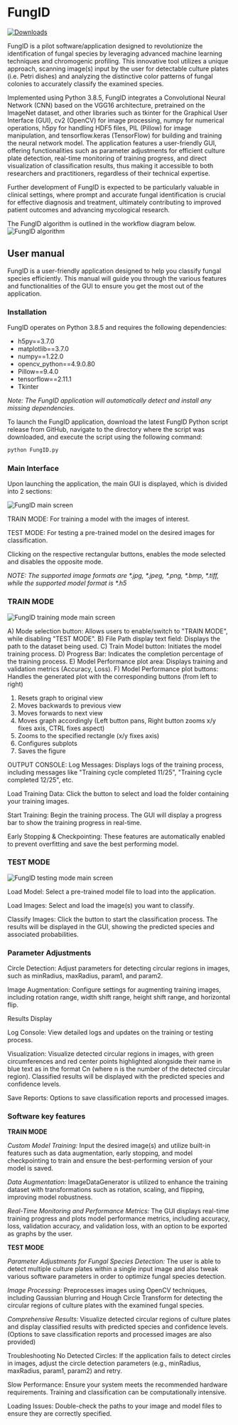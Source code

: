 # FungID

[![Downloads](https://img.shields.io/github/downloads/konskons11/FungID/total?style=flat-square)](https://github.com/konskons11/FungID/releases/)

FungID is a pilot software/application designed to revolutionize the identification of fungal species by leveraging advanced machine learning techniques and chromogenic profiling. This innovative tool utilizes a unique approach, scanning image(s) input by the user for detectable culture plates (i.e. Petri dishes) and analyzing the distinctive color patterns of fungal colonies to accurately classify the examined species. 

Implemented using Python 3.8.5, FungID integrates a Convolutional Neural Network (CNN) based on the VGG16 architecture, pretrained on the ImageNet dataset, and other libraries such as tkinter for the Graphical User Interface (GUI), cv2 (OpenCV) for image processing, numpy for numerical operations, h5py for handling HDF5 files, PIL (Pillow) for image manipulation, and tensorflow.keras (TensorFlow) for building and training the neural network model. The application features a user-friendly GUI, offering functionalities such as parameter adjustments for efficient culture plate detection, real-time monitoring of training progress, and direct visualization of classification results, thus making it accessible to both researchers and practitioners, regardless of their technical expertise. 

Further development of FungID is expected to be particularly valuable in clinical settings, where prompt and accurate fungal identification is crucial for effective diagnosis and treatment, ultimately contributing to improved patient outcomes and advancing mycological research. 

The FungID algorithm is outlined in the workflow diagram below.
![FungID algorithm](https://i.imgur.com/FqurEAQ.png "FungID algorithm")

## User manual

FungID is a user-friendly application designed to help you classify fungal species efficiently. This manual will guide you through the various features and functionalities of the GUI to ensure you get the most out of the application.

### Installation

FungID operates on Python 3.8.5 and requires the following dependencies:
* h5py==3.7.0
* matplotlib==3.7.0
* numpy==1.22.0
* opencv_python==4.9.0.80
* Pillow==9.4.0
* tensorflow==2.11.1
* Tkinter

_Note: The FungID application will automatically detect and install any missing dependencies._

To launch the FungID application, download the latest FungID Python script release from GitHub, navigate to the directory where the script was downloaded, and execute the script using the following command:

```sh
python FungID.py
```

### Main Interface
Upon launching the application, the main GUI is displayed, which is divided into 2 sections:

![FungID main screen](https://i.imgur.com/DYFzYqH.png "FungID main screen")

TRAIN MODE: For training a model with the images of interest.

TEST MODE: For testing a pre-trained model on the desired images for classification.

Clicking on the respective rectangular buttons, enables the mode selected and disables the opposite mode.

_NOTE: The supported image formats are *.jpg, *.jpeg, *.png, *.bmp, *.tiff, while the supported model format is *.h5_

### TRAIN MODE

![FungID training mode main screen](https://i.imgur.com/qsElKQ9.png "FungID training mode main screen")

A) Mode selection button: Allows users to enable/switch to "TRAIN MODE", while disabling "TEST MODE". 
B) File Path display text field: Displays the path to the dataset being used. 
C) Train Model button: Initiates the model training process. 
D) Progress Bar: Indicates the completion percentage of the training process.
E) Model Performance plot area: Displays training and validation metrics (Accuracy, Loss). 
F) Model Performance plot buttons: Handles the generated plot with the corresponding buttons (from left to right)
1. Resets graph to original view
2. Moves backwards to previous view
3. Moves forwards to next view
4. Moves graph accordingly (Left button pans, Right button zooms x/y fixes axis, CTRL fixes aspect)
5. Zooms to the specified rectangle (x/y fixes axis)
6. Configures subplots
7. Saves the figure

OUTPUT CONSOLE: Log Messages: Displays logs of the training process, including messages like "Training cycle completed 11/25", "Training cycle completed 12/25", etc.

Load Training Data: Click the button to select and load the folder containing your training images.

Start Training: Begin the training process. The GUI will display a progress bar to show the training progress in real-time.

Early Stopping & Checkpointing: These features are automatically enabled to prevent overfitting and save the best performing model.

### TEST MODE

![FungID testing mode main screen](https://i.imgur.com/Y6JaAEF.png "FungID testing mode main screen")

Load Model: Select a pre-trained model file to load into the application.

Load Images: Select and load the image(s) you want to classify.

Classify Images: Click the button to start the classification process. The results will be displayed in the GUI, showing the predicted species and associated probabilities.

### Parameter Adjustments

Circle Detection: Adjust parameters for detecting circular regions in images, such as minRadius, maxRadius, param1, and param2.

Image Augmentation: Configure settings for augmenting training images, including rotation range, width shift range, height shift range, and horizontal flip.


Results Display

Log Console: View detailed logs and updates on the training or testing process.

Visualization: Visualize detected circular regions in images, with green circumferences and red center points highlighted alongside their name in blue text as in the format Cn (where n is the number of the detected circular region). Classified results will be displayed with the predicted species and confidence levels.

Save Reports: Options to save classification reports and processed images.

### Software key features

**TRAIN MODE**

_Custom Model Training:_ Input the desired image(s) and utilize built-in features such as data augmentation, early stopping, and model checkpointing to train and ensure the best-performing version of your model is saved.

_Data Augmentation:_ ImageDataGenerator is utilized to enhance the training dataset with transformations such as rotation, scaling, and flipping, improving model robustness.

_Real-Time Monitoring and Performance Metrics:_ The GUI displays real-time training progress and plots model performance metrics, including accuracy, loss, validation accuracy, and validation loss, with an option to be exported as graphs by the user.

**TEST MODE**

_Parameter Adjustments for Fungal Species Detection:_ The user is able to detect multiple culture plates within a single input image and also tweak various software parameters in order to optimize fungal species detection.

_Image Processing:_ Preprocesses images using OpenCV techniques, including Gaussian blurring and Hough Circle Transform for detecting the circular regions of culture plates with the examined fungal species.

_Comprehensive Results:_ Visualize detected circular regions of culture plates and display classified results with predicted species and confidence levels. (Options to save classification reports and processed images are also provided)

Troubleshooting
No Detected Circles: If the application fails to detect circles in images, adjust the circle detection parameters (e.g., minRadius, maxRadius, param1, param2) and retry.

Slow Performance: Ensure your system meets the recommended hardware requirements. Training and classification can be computationally intensive.

Loading Issues: Double-check the paths to your image and model files to ensure they are correctly specified.
 

